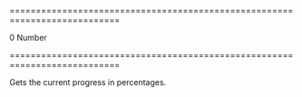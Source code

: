 ===========================================================================
<!--default-->0<!--/default-->
<!--type-->Number<!--/type-->
===========================================================================

<!--shortDescription-->
Gets the current progress in percentages.
<!--/shortDescription-->

<!--fullDescription-->

<!--/fullDescription-->
